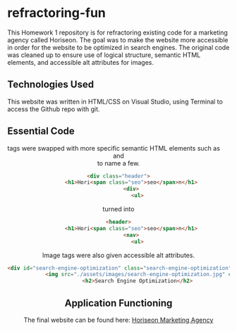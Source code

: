 # refractoring-fun
This Homework 1 repository is for refractoring existing code for a marketing agency called Horiseon. The goal was to make the website more accessible in order for the website to be optimized in search engines. The original code was cleaned up to ensure use of logical structure, semantic HTML elements, and accessible alt attributes for images.

## Technologies Used
This website was written in HTML/CSS on Visual Studio, using Terminal to access the Github repo with git.

## Essential Code
<div> tags were swapped with more specific semantic HTML elements such as <header> and <section> to name a few.

```html
<div class="header">
        <h1>Hori<span class="seo">seo</span>n</h1>
        <div>
            <ul>
```
turned into

```html
<header>
        <h1>Hori<span class="seo">seo</span>n</h1>
        <nav>
            <ul>
```
Image tags were also given accessible alt attributes.

```html
<div id="search-engine-optimization" class="search-engine-optimization">
            <img src="./assets/images/search-engine-optimization.jpg" class="float-left" alt="notebook with search engine optimization components">
            <h2>Search Engine Optimization</h2>
```

## Application Functioning

The final website can be found here: [Horiseon Marketing Agency](https://samyuhan.github.io/refractoring-fun/)